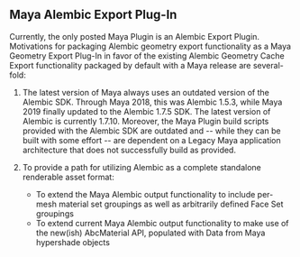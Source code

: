 ## Maya Alembic Export Plug-In

Currently, the only posted Maya Plugin is an Alembic Export Plugin.  Motivations for packaging Alembic geometry export functionality as a Maya Geometry Export Plug-In in favor of the existing Alembic Geometry Cache Export functionality packaged by default with a Maya release are several-fold:

1.  The latest version of Maya always uses an outdated version of the Alembic SDK.  Through Maya 2018, this was Alembic 1.5.3, while Maya 2019 finally updated to the Alembic 1.7.5 SDK.  The latest version of Alembic is currently 1.7.10.  Moreover, the Maya Plugin build scripts provided with the Alembic SDK are outdated and -- while they can be built with some effort -- are dependent on a Legacy Maya application architecture that does not successfully build as provided.  

2.   To provide a path for utilizing Alembic as a complete standalone renderable asset format:
     - To extend the Maya Alembic output functionality to include per-mesh material set groupings as well as arbitrarily defined Face Set groupings
     - To extend current Maya Alembic output functionality to make use of the new(ish) AbcMaterial API, populated with Data from Maya hypershade objects  
